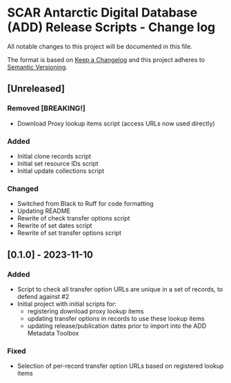 # SCAR Antarctic Digital Database (ADD) Release Scripts - Change log

All notable changes to this project will be documented in this file.

The format is based on [Keep a Changelog](http://keepachangelog.com/en/1.0.0/)
and this project adheres to [Semantic Versioning](http://semver.org/spec/v2.0.0.html).

## [Unreleased]

### Removed [BREAKING!]

* Download Proxy lookup items script (access URLs now used directly)

### Added

* Initial clone records script
* Initial set resource IDs script
* Initial update collections script

### Changed

* Switched from Black to Ruff for code formatting
* Updating README
* Rewrite of check transfer options script
* Rewrite of set dates script
* Rewrite of set transfer options script

## [0.1.0] - 2023-11-10

### Added

* Script to check all transfer option URLs are unique in a set of records, to defend against #2
* Initial project with initial scripts for: 
  * registering download proxy lookup items
  * updating transfer options in records to use these lookup items
  * updating release/publication dates prior to import into the ADD Metadata Toolbox

### Fixed

* Selection of per-record transfer option URLs based on registered lookup items
